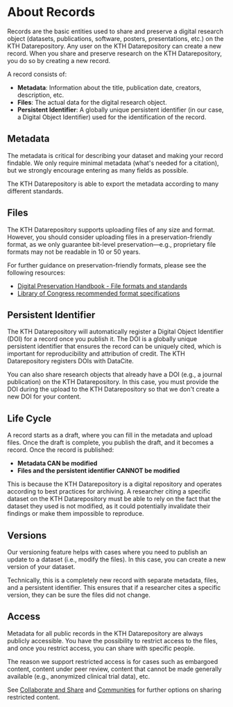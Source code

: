 # About Records

Records are the basic entities used to share and preserve a digital research object (datasets, publications, software, posters, presentations, etc.) on the KTH Datarepository. Any user on the KTH Datarepository can create a new record. When you share and preserve research on the KTH Datarepository, you do so by creating a new record.

A record consists of:

- **Metadata**: Information about the title, publication date, creators, description, etc.
- **Files**: The actual data for the digital research object.
- **Persistent Identifier**: A globally unique persistent identifier (in our case, a Digital Object Identifier) used for the identification of the record.

## Metadata

The metadata is critical for describing your dataset and making your record findable. We only require minimal metadata (what's needed for a citation), but we strongly encourage entering as many fields as possible.

The KTH Datarepository is able to export the metadata according to many different standards.

## Files

The KTH Datarepository supports uploading files of any size and format. However, you should consider uploading files in a preservation-friendly format, as we only guarantee bit-level preservation—e.g., proprietary file formats may not be readable in 10 or 50 years.

For further guidance on preservation-friendly formats, please see the following resources:

- [Digital Preservation Handbook - File formats and standards](https://www.dpconline.org/handbook)
- [Library of Congress recommended format specifications](https://www.loc.gov/preservation/resources/rfs/)

## Persistent Identifier

The KTH Datarepository will automatically register a Digital Object Identifier (DOI) for a record once you publish it. The DOI is a globally unique persistent identifier that ensures the record can be uniquely cited, which is important for reproducibility and attribution of credit. The KTH Datarepository registers DOIs with DataCite.

You can also share research objects that already have a DOI (e.g., a journal publication) on the KTH Datarepository. In this case, you must provide the DOI during the upload to the KTH Datarepository so that we don't create a new DOI for your content.

## Life Cycle

A record starts as a draft, where you can fill in the metadata and upload files. Once the draft is complete, you publish the draft, and it becomes a record. Once the record is published:

- **Metadata CAN be modified**
- **Files and the persistent identifier CANNOT be modified**

This is because the KTH Datarepository is a digital repository and operates according to best practices for archiving. A researcher citing a specific dataset on the KTH Datarepository must be able to rely on the fact that the dataset they used is not modified, as it could potentially invalidate their findings or make them impossible to reproduce.

## Versions

Our versioning feature helps with cases where you need to publish an update to a dataset (i.e., modify the files). In this case, you can create a new version of your dataset.

Technically, this is a completely new record with separate metadata, files, and a persistent identifier. This ensures that if a researcher cites a specific version, they can be sure the files did not change.

## Access

Metadata for all public records in the KTH Datarepository are always publicly accessible. You have the possibility to restrict access to the files, and once you restrict access, you can share with specific people.

The reason we support restricted access is for cases such as embargoed content, content under peer review, content that cannot be made generally available (e.g., anonymized clinical trial data), etc.

See [Collaborate and Share](../share/about_share.md) and [Communities](../communities/about_communities.md) for further options on sharing restricted content.
